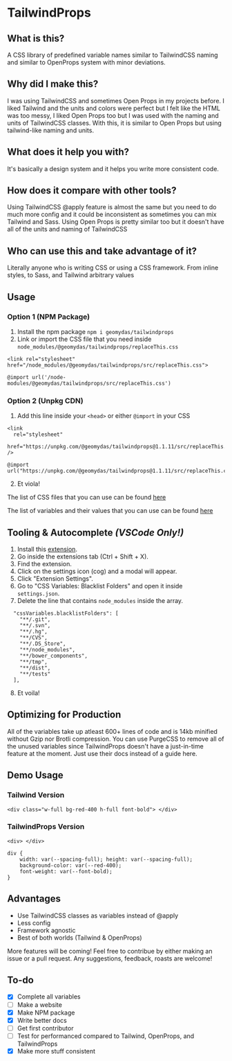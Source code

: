 # TailwindProps

## What is this?

A CSS library of predefined variable names similar to TailwindCSS naming and similar to OpenProps system with minor deviations.

## Why did I make this?

I was using TailwindCSS and sometimes Open Props in my projects before. I liked Tailwind and the units and colors were perfect but I felt like the HTML was too messy, I liked Open Props too but I was used with the naming and units of TailwindCSS classes. With this, it is similar to Open Props but using tailwind-like naming and units.

## What does it help you with?

It's basically a design system and it helps you write more consistent code.

## How does it compare with other tools?

Using TailwindCSS @apply feature is almost the same but you need to do much more config and it could be inconsistent as sometimes you can mix Tailwind and Sass. Using Open Props is pretty similar too but it doesn't have all of the units and naming of TailwindCSS

## Who can use this and take advantage of it?

Literally anyone who is writing CSS or using a CSS framework. From inline styles, to Sass, and Tailwind arbitrary values

## Usage

### Option 1 (NPM Package)

1. Install the npm package `npm i geomydas/tailwindprops`
2. Link or import the CSS file that you need inside `node_modules/@geomydas/tailwindprops/replaceThis.css`

```
<link rel="stylesheet" href="/node_modules/@geomydas/tailwindprops/src/replaceThis.css">
```

```
@import url('/node-modules/@geomydas/tailwindprops/src/replaceThis.css')
```

### Option 2 (Unpkg CDN)

1. Add this line inside your `<head>` or either `@import` in your CSS

```
<link
  rel="stylesheet"
  href="https://unpkg.com/@geomydas/tailwindprops@1.1.11/src/replaceThis.css"
/>
```

```
@import url("https://unpkg.com/@geomydas/tailwindprops@1.1.11/src/replaceThis.css")
```

2. Et viola!

The list of CSS files that you can use can be found [here](./list-of-css-files.md)

The list of variables and their values that you can use can be found [here](./list-of-variables.md)

## Tooling & Autocomplete _(VSCode Only!)_

1. Install this [extension](https://marketplace.visualstudio.com/items?itemName=vunguyentuan.vscode-css-variables).
2. Go inside the extensions tab (Ctrl + Shift + X).
3. Find the extension.
4. Click on the settings icon (cog) and a modal will appear.
5. Click "Extension Settings".
6. Go to "CSS Variables: Blacklist Folders" and open it inside `settings.json`.
7. Delete the line that contains `node_modules` inside the array.

```
  "cssVariables.blacklistFolders": [
    "**/.git",
    "**/.svn",
    "**/.hg",
    "**/CVS",
    "**/.DS_Store",
    "**/node_modules",
    "**/bower_components",
    "**/tmp",
    "**/dist",
    "**/tests"
  ],
```

8. Et voila!

## Optimizing for Production

All of the variables take up atleast 600+ lines of code and is 14kb minified without Gzip nor Brotli compression. You can use PurgeCSS to remove all of the unused variables since TailwindProps doesn't have a just-in-time feature at the moment. Just use their docs instead of a guide here.

## Demo Usage

### Tailwind Version

```
<div class="w-full bg-red-400 h-full font-bold"> </div>
```

### TailwindProps Version

```
<div> </div>

div {
    width: var(--spacing-full); height: var(--spacing-full);
    background-color: var(--red-400);
    font-weight: var(--font-bold);
}
```

## Advantages

- Use TailwindCSS classes as variables instead of @apply
- Less config
- Framework agnostic
- Best of both worlds (Tailwind & OpenProps)

More features will be coming! Feel free to contribue by either making an issue or a pull request. Any suggestions, feedback, roasts are welcome!

## To-do

- [x] Complete all variables
- [ ] Make a website
- [x] Make NPM package
- [x] Write better docs
- [ ] Get first contributor
- [ ] Test for performanced compared to Tailwind, OpenProps, and TailwindProps
- [x] Make more stuff consistent
